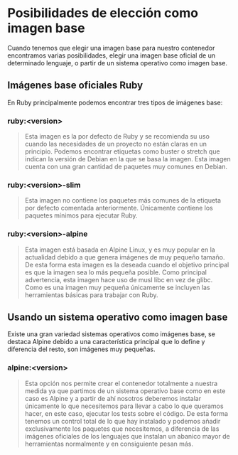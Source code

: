 # Posibilidades de elección como imagen base
Cuando tenemos que elegir una imagen base para nuestro contenedor encontramos varias posibilidades, elegir una imagen base oficial de un determinado lenguaje, o partir de un sistema operativo como imagen base.
## Imágenes base oficiales Ruby
En Ruby principalmente podemos encontrar tres tipos de imágenes base:
### ruby:\<version\>
>Esta imagen es la por defecto de Ruby y se recomienda su uso cuando las necesidades de un proyecto no están claras en un principio. Podemos encontrar etiquetas como buster o stretch que indican la versión de Debian en la que se basa la imagen. Esta imagen cuenta con una gran cantidad de paquetes muy comunes en Debian.

### ruby:\<version\>-slim
>Esta imagen no contiene los paquetes más comunes de la etiqueta por defecto comentada anteriormente. Únicamente contiene los paquetes mínimos para ejecutar Ruby.

### ruby:\<version\>-alpine
>Esta imagen está basada en Alpine Linux, y es muy popular en la actualidad debido a que genera imágenes de muy pequeño tamaño. De esta forma esta imagen es la deseada cuando el objetivo principal es que la imagen sea lo más pequeña posible. Como principal advertencia, esta imagen hace uso de musl libc en vez de glibc. Como es una imagen muy pequeña únicamente se incluyen las herramientas básicas para trabajar con Ruby.

## Usando un sistema operativo como imagen base
Existe una gran variedad sistemas operativos como imágenes base, se destaca Alpine debido a una característica principal que lo define y diferencia del resto, son imágenes muy pequeñas.
### alpine:\<version\>
>Esta opción nos permite crear el contenedor totalmente a nuestra medida ya que partimos de un sistema operativo base como en este caso es Alpine y a partir de ahí nosotros deberemos instalar únicamente lo que necesitemos para llevar a cabo lo que queramos hacer, en este caso, ejecutar los tests sobre el código. De esta forma tenemos un control total de lo que hay instalado y podemos añadir exclusivamente los paquetes que necesitemos, a diferencia de las imágenes oficiales de los lenguajes que instalan un abanico mayor de herramientas normalmente y en consiguiente pesan más.